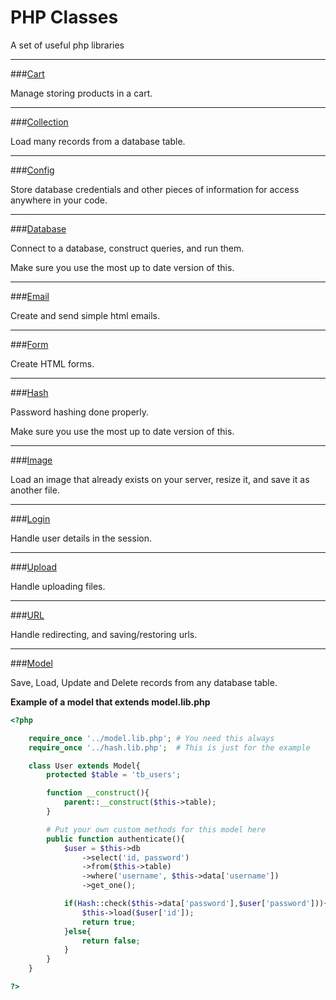 PHP Classes
===========

A set of useful php libraries

---

###[Cart](https://raw.githubusercontent.com/nicksheffield/php_classes/master/cart.lib.php)

Manage storing products in a cart.

---

###[Collection](https://raw.githubusercontent.com/nicksheffield/php_classes/master/collection.lib.php)

Load many records from a database table.

---

###[Config](https://raw.githubusercontent.com/nicksheffield/php_classes/master/config.lib.php)

Store database credentials and other pieces of information for access anywhere in your code.

---

###[Database](https://raw.githubusercontent.com/nicksheffield/php_classes/master/database.lib.php)

Connect to a database, construct queries, and run them.

Make sure you use the most up to date version of this.

---

###[Email](https://raw.githubusercontent.com/nicksheffield/php_classes/master/email.lib.php)

Create and send simple html emails.

---

###[Form](https://raw.githubusercontent.com/nicksheffield/php_classes/master/form.lib.php)

Create HTML forms.

---

###[Hash](https://raw.githubusercontent.com/nicksheffield/php_classes/master/hash.lib.php)

Password hashing done properly.

Make sure you use the most up to date version of this.

---

###[Image](https://raw.githubusercontent.com/nicksheffield/php_classes/master/image.lib.php)

Load an image that already exists on your server, resize it, and save it as another file.

---

###[Login](https://raw.githubusercontent.com/nicksheffield/php_classes/master/login.lib.php)

Handle user details in the session.

---

###[Upload](https://raw.githubusercontent.com/nicksheffield/php_classes/master/upload.lib.php)

Handle uploading files.

---

###[URL](https://raw.githubusercontent.com/nicksheffield/php_classes/master/url.lib.php)

Handle redirecting, and saving/restoring urls.

---

###[Model](https://raw.githubusercontent.com/nicksheffield/php_classes/master/model.lib.php)

Save, Load, Update and Delete records from any database table.

**Example of a model that extends model.lib.php**
```php
<?php

	require_once '../model.lib.php'; # You need this always
	require_once '../hash.lib.php';  # This is just for the example

	class User extends Model{
		protected $table = 'tb_users';

		function __construct(){
			parent::__construct($this->table);
		}

		# Put your own custom methods for this model here
		public function authenticate(){
			$user = $this->db
				->select('id, password')
				->from($this->table)
				->where('username', $this->data['username'])
				->get_one();

			if(Hash::check($this->data['password'],$user['password'])){
				$this->load($user['id']);
				return true;
			}else{
				return false;
			}
		}
	}

?>
```